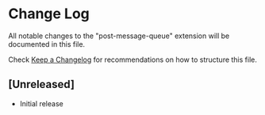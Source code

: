 # Change Log

All notable changes to the "post-message-queue" extension will be documented in this file.

Check [Keep a Changelog](http://keepachangelog.com/) for recommendations on how to structure this file.

## [Unreleased]

- Initial release